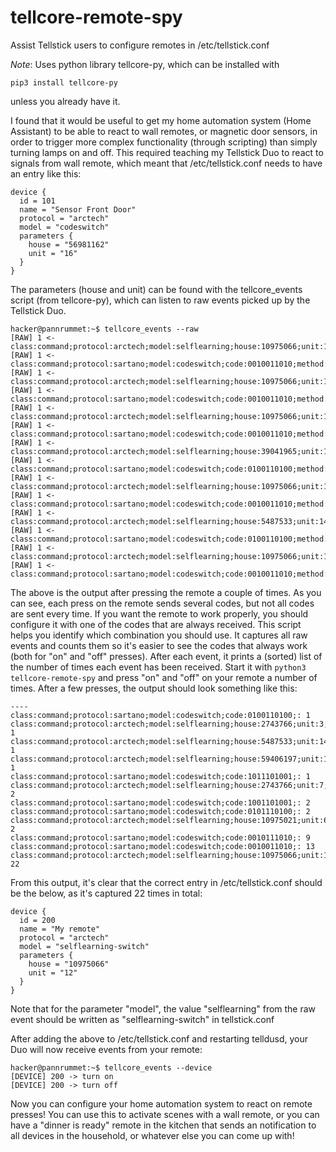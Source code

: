# tellcore-remote-spy
Assist Tellstick users to configure remotes in /etc/tellstick.conf

*Note*: Uses python library tellcore-py, which can be installed with
~~~~
pip3 install tellcore-py
~~~~
unless you already have it.

I found that it would be useful to get my home automation system (Home Assistant) to be able to react to wall remotes, or magnetic door sensors, in order to trigger more complex functionality (through scripting) than simply turning lamps on and off. This required teaching my Tellstick Duo to react to signals from wall remote, which meant that /etc/tellstick.conf needs to have an entry like this:
~~~~
device {
  id = 101
  name = "Sensor Front Door"
  protocol = "arctech"
  model = "codeswitch"
  parameters {
    house = "56981162"
    unit = "16"
  }
}
~~~~

The parameters (house and unit) can be found with the tellcore_events script (from tellcore-py), which can listen to raw events
picked up by the Tellstick Duo. 

~~~~
hacker@pannrummet:~$ tellcore_events --raw
[RAW] 1 <- class:command;protocol:arctech;model:selflearning;house:10975066;unit:12;group:0;method:turnon;
[RAW] 1 <- class:command;protocol:sartano;model:codeswitch;code:0010011010;method:turnoff;
[RAW] 1 <- class:command;protocol:arctech;model:selflearning;house:10975066;unit:12;group:0;method:turnon;
[RAW] 1 <- class:command;protocol:sartano;model:codeswitch;code:0010011010;method:turnoff;
[RAW] 1 <- class:command;protocol:arctech;model:selflearning;house:10975066;unit:12;group:0;method:turnon;
[RAW] 1 <- class:command;protocol:sartano;model:codeswitch;code:0010011010;method:turnoff;
[RAW] 1 <- class:command;protocol:arctech;model:selflearning;house:39041965;unit:14;group:0;method:turnoff;
[RAW] 1 <- class:command;protocol:sartano;model:codeswitch;code:0100110100;method:turnon;
[RAW] 1 <- class:command;protocol:arctech;model:selflearning;house:10975066;unit:12;group:0;method:turnon;
[RAW] 1 <- class:command;protocol:sartano;model:codeswitch;code:0010011010;method:turnoff;
[RAW] 1 <- class:command;protocol:arctech;model:selflearning;house:5487533;unit:14;group:0;method:turnoff;
[RAW] 1 <- class:command;protocol:sartano;model:codeswitch;code:0100110100;method:turnon;
[RAW] 1 <- class:command;protocol:arctech;model:selflearning;house:10975066;unit:12;group:0;method:turnon;
[RAW] 1 <- class:command;protocol:sartano;model:codeswitch;code:0010011010;method:turnoff;
~~~~

The above is the output after pressing the remote a couple of times. As you can see, each press on the remote sends several codes,
but not all codes are sent every time. If you want the remote to work properly, you should configure it with one of the codes that are always received. This script helps you identify which combination you should use. It captures all raw events and counts them so it's easier to see the codes that always work (both for "on" and "off" presses). After each event, it prints a (sorted) list of the number of times each event has been received. Start it with <code>python3 tellcore-remote-spy</code> and press "on" and "off" on your remote a number of times. After a few presses, the output should look something like this:

~~~~
----
class:command;protocol:sartano;model:codeswitch;code:0100110100;: 1
class:command;protocol:arctech;model:selflearning;house:2743766;unit:3;group:1;: 1
class:command;protocol:arctech;model:selflearning;house:5487533;unit:14;group:0;: 1
class:command;protocol:arctech;model:selflearning;house:59406197;unit:10;group:1;: 1
class:command;protocol:sartano;model:codeswitch;code:1011101001;: 1
class:command;protocol:arctech;model:selflearning;house:2743766;unit:7;group:1;: 2
class:command;protocol:sartano;model:codeswitch;code:1001101001;: 2
class:command;protocol:sartano;model:codeswitch;code:0101110100;: 2
class:command;protocol:arctech;model:selflearning;house:10975021;unit:6;group:0;: 2
class:command;protocol:sartano;model:codeswitch;code:0010111010;: 9
class:command;protocol:sartano;model:codeswitch;code:0010011010;: 13
class:command;protocol:arctech;model:selflearning;house:10975066;unit:12;group:0;: 22
~~~~

From this output, it's clear that the correct entry in /etc/tellstick.conf should be the below, as it's captured 22 times in total:

~~~~
device {
  id = 200
  name = "My remote"
  protocol = "arctech"
  model = "selflearning-switch"
  parameters {
    house = "10975066"
    unit = "12"
  }
}
~~~~
Note that for the parameter "model", the value "selflearning" from the raw event should be written as "selflearning-switch" in tellstick.conf

After adding the above to /etc/tellstick.conf and restarting telldusd, your Duo will now receive events from your remote:
~~~~
hacker@pannrummet:~$ tellcore_events --device
[DEVICE] 200 -> turn on
[DEVICE] 200 -> turn off
~~~~
Now you can configure your home automation system to react on remote presses! You can use this to activate scenes with a wall remote, or you can have a "dinner is ready" remote in the kitchen that sends an notification to all devices in the household, or whatever else you can come up with!
